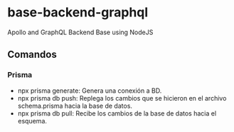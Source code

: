 # base-backend-graphql
Apollo and GraphQL Backend Base using NodeJS

## Comandos

### Prisma
- npx prisma generate: Genera una conexión a BD.
- npx prisma db push: Replega los cambios que se hicieron en el archivo schema.prisma hacia la base de datos.
- npx prisma db pull: Recibe los cambios de la base de datos hacia el esquema.